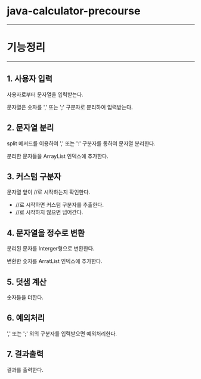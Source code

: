 # java-calculator-precourse
***
# 기능정리
***
## 1. 사용자 입력
사용자로부터 문자열을 입력받는다.

문자열은 숫자를 ',' 또는 ';' 구분자로 분리하여 입력받는다.

## 2. 문자열 분리
split 메서드를 이용하여 ',' 또는 ':' 구분자를 통하여 문자열 분리한다.

분리한 문자들을 ArrayList<String> 인덱스에 추가한다.

## 3. 커스텀 구분자
문자열 앞이 //로 시작하는지 확인한다.
* //로 시작하면 커스텀 구분자를 추출한다.
* //로 시작하지 않으면 넘어간다.

## 4. 문자열을 정수로 변환
분리된 문자를 Interger형으로 변환한다.

변환한 숫자를 ArratList<Integer> 인덱스에 추가한다.

## 5. 덧샘 계산
숫자들을 더한다.

## 6. 예외처리
',' 또는 ';' 외의 구분자를 입력받으면 예외처리한다.

## 7. 결과출력
결과를 출력한다.